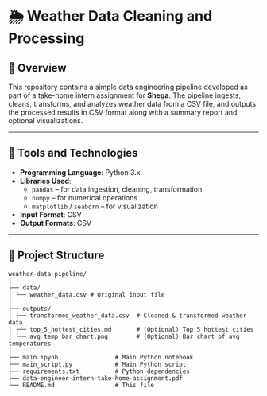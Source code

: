 # 🌦️ Weather Data Cleaning and Processing

## 📌 Overview

This repository contains a simple data engineering pipeline developed as part of a take-home intern assignment for **Shega**. The pipeline ingests, cleans, transforms, and analyzes weather data from a CSV file, and outputs the processed results in CSV format along with a summary report and optional visualizations.

---

## 🧰 Tools and Technologies

- **Programming Language**: Python 3.x  
- **Libraries Used**:  
  - `pandas` – for data ingestion, cleaning, transformation  
  - `numpy` – for numerical operations  
  - `matplotlib` / `seaborn` – for visualization  
- **Input Format**: CSV  
- **Output Formats**: CSV

---

## 📂 Project Structure
```
weather-data-pipeline/
│
├── data/
│ └── weather_data.csv # Original input file
│
├── outputs/
│ ├── transformed_weather_data.csv  # Cleaned & transformed weather data
│ ├── top_5_hottest_cities.md       # (Optional) Top 5 hottest cities
│ └── avg_temp_bar_chart.png        # (Optional) Bar chart of avg temperatures
│
├── main.ipynb                # Main Python notebook
├── main_script.py            # Main Python script
├── requirements.txt          # Python dependencies
├── data-engineer-intern-take-home-assignment.pdf
└── README.md                 # This file
```
